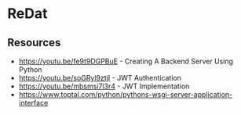 # ReDat

## Resources
* https://youtu.be/fe9t9DGPBuE - Creating A Backend Server Using Python
* https://youtu.be/soGRyl9ztjI - JWT Authentication
* https://youtu.be/mbsmsi7l3r4 - JWT Implementation
* https://www.toptal.com/python/pythons-wsgi-server-application-interface